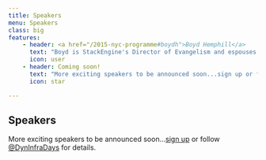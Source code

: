 ```yaml
---
title: Speakers
menu: Speakers
class: big
features:
    - header: <a href="/2015-nyc-programme#boydh">Boyd Hemphill</a>
      text: "Boyd is StackEngine's Director of Evangelism and espouses DevOps practices as they relate to Linux Containers."
      icon: user
    - header: Coming soon!
      text: "More exciting speakers to be announced soon...sign up or follow @DynInfraDays for details."
      icon: star

---
```


## Speakers

More exciting speakers to be announced soon...[sign up](#connect) or follow [@DynInfraDays](https://twitter.com/DynInfraDays) for details.

